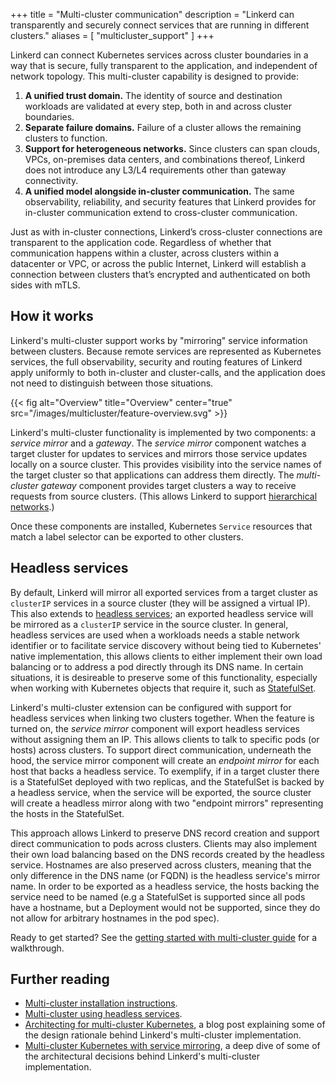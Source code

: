 +++
title = "Multi-cluster communication"
description = "Linkerd can transparently and securely connect services that are running in different clusters."
aliases = [ "multicluster_support" ]
+++

Linkerd can connect Kubernetes services across cluster boundaries in a way that
is secure, fully transparent to the application, and independent of network
topology. This multi-cluster capability is designed to provide:

1. **A unified trust domain.** The identity of source and destination workloads
   are validated at every step, both in and across cluster boundaries.
2. **Separate failure domains.** Failure of a cluster allows the remaining
   clusters to function.
3. **Support for heterogeneous networks.** Since clusters can span clouds,
   VPCs, on-premises data centers, and combinations thereof, Linkerd does not
   introduce any L3/L4 requirements other than gateway connectivity.
4. **A unified model alongside in-cluster communication.** The same
   observability, reliability, and security features that Linkerd provides for
   in-cluster communication extend to cross-cluster communication.

Just as with in-cluster connections, Linkerd’s cross-cluster connections are
transparent to the application code. Regardless of whether that communication
happens within a cluster, across clusters within a datacenter or VPC, or across
the public Internet, Linkerd will establish a connection between clusters
that’s encrypted and authenticated on both sides with mTLS.

## How it works

Linkerd's multi-cluster support works by "mirroring" service information
between clusters. Because remote services are represented as Kubernetes
services, the full observability, security and routing features of Linkerd
apply uniformly to both in-cluster and cluster-calls, and the application does
not need to distinguish between those situations.

{{< fig
    alt="Overview"
    title="Overview"
    center="true"
    src="/images/multicluster/feature-overview.svg" >}}

Linkerd's multi-cluster functionality is implemented by two components:
a *service mirror* and a *gateway*. The *service mirror* component watches
a target cluster for updates to services and mirrors those service updates
locally on a source cluster. This provides visibility into the service names of
the target cluster so that applications can address them directly. The
*multi-cluster gateway* component provides target clusters a way to receive
requests from source clusters. (This allows Linkerd to support [hierarchical
networks](/2020/02/17/architecting-for-multicluster-kubernetes/#requirement-i-support-hierarchical-networks).)

Once these components are installed, Kubernetes `Service` resources that match
a label selector can be exported to other clusters.

## Headless services

By default, Linkerd will mirror all exported services from a target cluster as
`clusterIP` services in a source cluster (they will be assigned a virtual IP).
This also extends to [headless
services](https://kubernetes.io/docs/concepts/services-networking/service/#headless-services);
an exported headless service will be mirrored as a `clusterIP` service in the
source cluster. In general, headless services are used when a workloads needs a
stable network identifier or to facilitate service discovery without being tied
to Kubernetes' native implementation, this allows clients to either implement
their own load balancing or to address a pod directly through its DNS name. In
certain situations, it is desireable to preserve some of this functionality,
especially when working with Kubernetes objects that require it, such as
[StatefulSet](https://kubernetes.io/docs/concepts/workloads/controllers/statefulset/).

Linkerd's multi-cluster extension can be configured with support for headless
services when linking two clusters together. When the feature is turned on, the
*service mirror* component will export headless services without assigning them
an IP. This allows clients to talk to specific pods (or hosts) across clusters.
To support direct communication, underneath the hood, the service mirror
component will create an *endpoint mirror* for each host that backs a headless
service. To exemplify, if in a target cluster there is a StatefulSet deployed
with two replicas, and the StatefulSet is backed by a headless service, when
the service will be exported, the source cluster will create a headless mirror
along with two "endpoint mirrors" representing the hosts in the StatefulSet.

This approach allows Linkerd to preserve DNS record creation and support direct
communication to pods across clusters. Clients may also implement their own
load balancing based on the DNS records created by the headless service.
Hostnames are also preserved across clusters, meaning that the only difference
in the DNS name (or FQDN) is the headless service's mirror name. In order to be
exported as a headless service, the hosts backing the service need to be named
(e.g a StatefulSet is supported since all pods have a hostname, but a
Deployment would not be supported, since they do not allow for arbitrary
hostnames in the pod spec).

Ready to get started? See the [getting started with multi-cluster
guide](../../tasks/multicluster/) for a walkthrough.

## Further reading

* [Multi-cluster installation instructions](../../tasks/installing-multicluster/).
* [Multi-cluster using headless services](../../tasks/multicluster-using-statefulsets).
* [Architecting for multi-cluster
  Kubernetes](/2020/02/17/architecting-for-multicluster-kubernetes/), a blog
  post explaining some of the design rationale behind Linkerd's multi-cluster
  implementation.
* [Multi-cluster Kubernetes with service
  mirroring](/2020/02/25/multicluster-kubernetes-with-service-mirroring/), a
  deep dive of some of the architectural decisions behind Linkerd's
  multi-cluster implementation.
